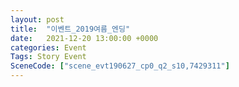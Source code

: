 ```yaml
---
layout: post
title:  "이벤트_2019여름_엔딩"
date:   2021-12-20 13:00:00 +0000
categories: Event
Tags: Story Event
SceneCode: ["scene_evt190627_cp0_q2_s10,7429311"]
---
```


